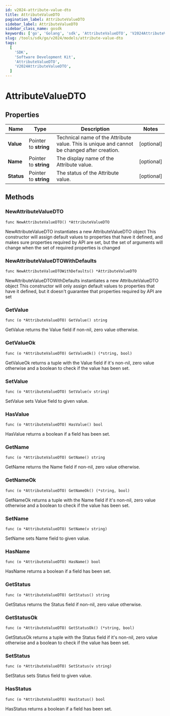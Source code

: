 ```yaml
---
id: v2024-attribute-value-dto
title: AttributeValueDTO
pagination_label: AttributeValueDTO
sidebar_label: AttributeValueDTO
sidebar_class_name: gosdk
keywords: ['go', 'Golang', 'sdk', 'AttributeValueDTO', 'V2024AttributeValueDTO']
slug: /tools/sdk/go/v2024/models/attribute-value-dto
tags:
  [
    'SDK',
    'Software Development Kit',
    'AttributeValueDTO',
    'V2024AttributeValueDTO',
  ]
---
```


# AttributeValueDTO

## Properties

| Name | Type | Description | Notes |
| --- | --- | --- | --- |
| **Value** | Pointer to **string** | Technical name of the Attribute value. This is unique and cannot be changed after creation. | [optional] |
| **Name** | Pointer to **string** | The display name of the Attribute value. | [optional] |
| **Status** | Pointer to **string** | The status of the Attribute value. | [optional] |

## Methods

### NewAttributeValueDTO

`func NewAttributeValueDTO() *AttributeValueDTO`

NewAttributeValueDTO instantiates a new AttributeValueDTO object This constructor will assign default values to properties that have it defined, and makes sure properties required by API are set, but the set of arguments will change when the set of required properties is changed

### NewAttributeValueDTOWithDefaults

`func NewAttributeValueDTOWithDefaults() *AttributeValueDTO`

NewAttributeValueDTOWithDefaults instantiates a new AttributeValueDTO object This constructor will only assign default values to properties that have it defined, but it doesn't guarantee that properties required by API are set

### GetValue

`func (o *AttributeValueDTO) GetValue() string`

GetValue returns the Value field if non-nil, zero value otherwise.

### GetValueOk

`func (o *AttributeValueDTO) GetValueOk() (*string, bool)`

GetValueOk returns a tuple with the Value field if it's non-nil, zero value otherwise and a boolean to check if the value has been set.

### SetValue

`func (o *AttributeValueDTO) SetValue(v string)`

SetValue sets Value field to given value.

### HasValue

`func (o *AttributeValueDTO) HasValue() bool`

HasValue returns a boolean if a field has been set.

### GetName

`func (o *AttributeValueDTO) GetName() string`

GetName returns the Name field if non-nil, zero value otherwise.

### GetNameOk

`func (o *AttributeValueDTO) GetNameOk() (*string, bool)`

GetNameOk returns a tuple with the Name field if it's non-nil, zero value otherwise and a boolean to check if the value has been set.

### SetName

`func (o *AttributeValueDTO) SetName(v string)`

SetName sets Name field to given value.

### HasName

`func (o *AttributeValueDTO) HasName() bool`

HasName returns a boolean if a field has been set.

### GetStatus

`func (o *AttributeValueDTO) GetStatus() string`

GetStatus returns the Status field if non-nil, zero value otherwise.

### GetStatusOk

`func (o *AttributeValueDTO) GetStatusOk() (*string, bool)`

GetStatusOk returns a tuple with the Status field if it's non-nil, zero value otherwise and a boolean to check if the value has been set.

### SetStatus

`func (o *AttributeValueDTO) SetStatus(v string)`

SetStatus sets Status field to given value.

### HasStatus

`func (o *AttributeValueDTO) HasStatus() bool`

HasStatus returns a boolean if a field has been set.
